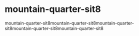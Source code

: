# mountain-quarter-sit8
mountain-quarter-sit8mountain-quarter-sit8mountain-quarter-sit8mountain-quarter-sit8mountain-quarter-sit8
